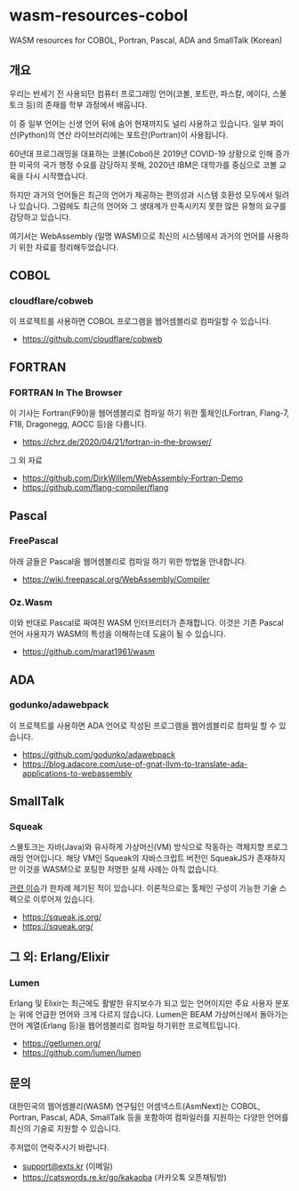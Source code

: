 # wasm-resources-cobol
WASM resources for COBOL, Portran, Pascal, ADA and SmallTalk (Korean)

## 개요

우리는 반세기 전 사용되던 컴퓨터 프로그래밍 언어(코볼, 포트란, 파스칼, 에이다, 스몰토크 등)의 존재를 학부 과정에서 배웁니다.

이 중 일부 언어는 신생 언어 뒤에 숨어 현재까지도 널리 사용하고 있습니다. 일부 파이선(Python)의 연산 라이브러리에는 포트란(Portran)이 사용됩니다.

60년대 프로그래밍을 대표하는 코볼(Cobol)은 2019년 COVID-19 상황으로 인해 증가한 미국의 국가 행정 수요를 감당하지 못해, 2020년 IBM은 대학가를 중심으로 코볼 교육을 다시 시작했습니다.

하지만 과거의 언어들은 최근의 언어가 제공하는 편의성과 시스템 호환성 모두에서 밀려나 있습니다. 그럼에도 최근의 언어와 그 생태계가 만족시키지 못한 많은 유형의 요구를 감당하고 있습니다.

여기서는 WebAssembly (일명 WASM)으로 최신의 시스템에서 과거의 언어를 사용하기 위한 자료를 정리해두었습니다. 

## COBOL

### cloudflare/cobweb

이 프로젝트를 사용하면 COBOL 프로그램을 웹어셈블리로 컴파일할 수 있습니다.

  * https://github.com/cloudflare/cobweb

## FORTRAN

### FORTRAN In The Browser

이 기사는 Fortran(F90)을 웹어셈블리로 컴파일 하기 위한 툴체인(LFortran, Flang-7, F18, Dragonegg, AOCC 등)을 다룹니다.

  * https://chrz.de/2020/04/21/fortran-in-the-browser/

그 외 자료

  * https://github.com/DirkWillem/WebAssembly-Fortran-Demo
  * https://github.com/flang-compiler/flang

## Pascal

### FreePascal

아래 글들은 Pascal을 웹어셈블리로 컴파일 하기 위한 방법을 안내합니다.

  * https://wiki.freepascal.org/WebAssembly/Compiler

### Oz.Wasm

이와 반대로 Pascal로 짜여진 WASM 인터프리터가 존재합니다. 이것은 기존 Pascal 언어 사용자가 WASM의 특성을 이해하는데 도움이 될 수 있습니다.

  * https://github.com/marat1961/wasm

## ADA

### godunko/adawebpack

이 프로젝트를 사용하면 ADA 언어로 작성된 프로그램을 웹어셈블리로 컴파일 할 수 있습니다.

  * https://github.com/godunko/adawebpack
  * https://blog.adacore.com/use-of-gnat-llvm-to-translate-ada-applications-to-webassembly

## SmallTalk

### Squeak

스몰토크는 자바(Java)와 유사하게 가상머신(VM) 방식으로 작동하는 객체지향 프로그래밍 언어입니다. 해당 VM인 Squeak의 자바스크립트 버전인 SqueakJS가 존재하지만 이것을 WASM으로 포팅한 저명한 실제 사례는 아직 없습니다.

[관련 이슈](https://github.com/codefrau/SqueakJS/issues/61)가 한차례 제기된 적이 있습니다. 이론적으로는 툴체인 구성이 가능한 기술 스펙으로 이루어져 있습니다.

  * https://squeak.js.org/
  * https://squeak.org/

## 그 외: Erlang/Elixir

### Lumen

Erlang 및 Elixir는 최근에도 활발한 유지보수가 되고 있는 언어이지만 주요 사용자 분포는 위에 언급한 언어와 크게 다르지 않습니다. Lumen은 BEAM 가상머신에서 돌아가는 언어 계열(Erlang 등)을 웹어셈블리로 컴파일 하기위한 프로젝트입니다.

  * https://getlumen.org/
  * https://github.com/lumen/lumen

## 문의

대한민국의 웹어셈블리(WASM) 연구팀인 어셈넥스트(AsmNext)는 COBOL, Portran, Pascal, ADA, SmallTalk 등을 포함하여 컴파일러를 지원하는 다양한 언어를 최신의 기술로 지원할 수 있습니다.

주저없이 연락주시기 바랍니다.

  * support@exts.kr (이메일)
  * https://catswords.re.kr/go/kakaoba (카카오톡 오픈채팅방)
